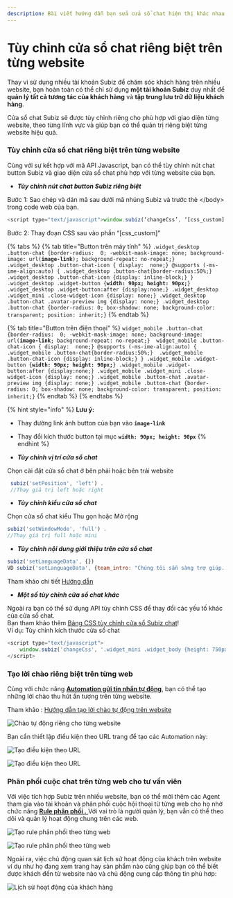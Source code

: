 ```yaml
---
description: Bài viết hướng dẫn bạn sửa cửa sổ chat hiện thị khác nhau trên nhiều website.
---
```


# Tùy chỉnh cửa sổ chat riêng biệt trên từng website

Thay vì sử dụng nhiều tài khoản Subiz để chăm sóc khách hàng trên nhiều website, bạn hoàn toàn có thể chỉ sử dụng **một tài khoản Subiz** duy nhất để **quản lý tất cả tương tác của khách hàng** và **tập trung lưu trữ dữ liệu khách hàng**.

Cửa sổ chat Subiz sẽ được tùy chỉnh riêng cho phù hợp với giao diện từng website, theo từng lĩnh vực và giúp bạn có thể quản trị riêng biệt từng website hiệu quả.

### Tùy chỉnh cửa sổ chat riêng biệt trên từng website

Cùng với sự kết hợp với mã API Javascript, bạn có thể tùy chỉnh nút chat button Subiz và giao diện cửa sổ chat phù hợp với từng website của bạn.

* _**Tùy chỉnh nút chat button Subiz riêng biệt**_

Bước 1: Sao chép và dán mã sau dưới mã nhúng Subiz và trước thẻ &lt;/body&gt;  trong code web của bạn.

```javascript
<script type="text/javascript">window.subiz(‘changeCss’, ‘[css_custom]’)</script>
```

Bước 2: Thay đoạn CSS sau vào phần “\[css\_custom\]”

{% tabs %}
{% tab title="Button trên máy tính" %}
`.widget_desktop .button-chat {border-radius:  0; -webkit-mask-image: none; background-image: url(`**`image-link`**`); background-repeat: no-repeat;}  .widget_desktop .button-chat-icon { display:  none;} @supports (-ms-ime-align:auto) { .widget_desktop .button-chat{border-radius:50%;}  .widget_desktop .button-chat-icon {display: inline-block;} } .widget_desktop .widget-button {`**`width: 90px; height: 90px;`**`} .widget_desktop .widget-button:after {display:none;} .widget_desktop .widget_mini .close-widget-icon {display: none;} .widget_desktop .button-chat .avatar-preview img {display: none;} .widget_desktop .button-chat {border-radius: 0; box-shadow: none; background-color: transparent; position: inherit;}`
{% endtab %}

{% tab title="Button trên điện thoại" %}
`widget_mobile .button-chat {border-radius:  0; -webkit-mask-image: none; background-image: url(`**`image-link`**`; background-repeat: no-repeat;}  widget_mobile .button-chat-icon { display:  none;} @supports (-ms-ime-align:auto) { .widget_mobile .button-chat{border-radius:50%;}  .widget_mobile .button-chat-icon {display: inline-block;} } .widget_mobile .widget-button {`**`width: 90px; height: 90px;`**`} .widget_mobile .widget-button:after {display:none;} .widget_mobile .widget_mini .close-widget-icon {display: none;} .widget_mobile .button-chat .avatar-preview img {display: none;} .widget_mobile .button-chat {border-radius: 0; box-shadow: none; background-color: transparent; position: inherit;}`
{% endtab %}
{% endtabs %}

{% hint style="info" %}
**Lưu ý:** 

* Thay đường link ảnh button của bạn vào **`image-link`**
* Thay đổi kích thước button tại mục **`width: 90px; height: 90px`**
{% endhint %}

* _**Tùy chỉnh vị trí cửa sổ chat**_

Chọn cài đặt cửa sổ chat ở bên phải hoặc bên trái website

```javascript
 subiz('setPosition', 'left') . 
 //Thay giá trị left hoặc right
```

* _**Tùy chỉnh kiểu cửa sổ chat**_

Chọn cửa sổ chat kiểu Thu gọn hoặc Mở rộng

```javascript
subiz('setWindowMode', 'full') . 
//Thay giá trị full hoặc mini
```

* _**Tùy chỉnh nội dung giới thiệu trên cửa sổ chat**_

```javascript
subiz('setLanguageData', {}) 
VD subiz('setLanguageData', {team_intro: "Chúng tôi sẵn sàng trợ giúp. Vui lòng hỏi chúng tôi bất cứ điều gì hoặc chia sẻ phản hồi của bạn"})
```

Tham khảo chi tiết [Hướng dẫn](https://help.subiz.com/su-dung-subiz-nang-cao/api-javascript-cua-subiz-widget#thay-doi-noi-dung-tren-cua-so-chat)

* _**Một số tùy chỉnh cửa sổ chat khác**_

Ngoài ra bạn có thể sử dụng API tùy chỉnh CSS để thay đổi các yếu tố khác của cửa sổ chat.  
Bạn tham khảo thêm [Bảng CSS tùy chỉnh cửa sổ Subiz chat](https://help.subiz.com/bat-dau-voi-subiz/thiet-lap-moi-truong-tuong-tac/tich-hop-subiz-len-website/bang-css-tuy-chinh-cua-so-chat)!  
Ví dụ: Tùy chỉnh kích thước cửa sổ chat

```javascript
<script type="text/javascript">
    window.subiz('changeCss', '.widget_mini .widget_body {height: 750px !important; max-height: 800px !important;}')
</script>
```

### Tạo lời chào riêng biệt trên từng web

Cùng với chức năng [**Automation gửi tin nhắn tự động**](https://app.subiz.com/settings/automations/add-conversation), bạn có thể tạo những lời chào thu hút ấn tượng trên từng website.

Tham khảo : [Hướng dẫn tạo lời chào tự động trên website ](https://help.subiz.com/su-dung-subiz-nang-cao/tuong-tac-tu-dong/mot-so-automation-thong-dung/automation-gui-tin-nhan-tu-dong)

![Ch&#xE0;o t&#x1EF1; &#x111;&#x1ED9;ng ri&#xEA;ng cho t&#x1EEB;ng website](../.gitbook/assets/frame.png)

Bạn cần thiết lập điều kiện theo URL trang để tạo các Automation này:

![T&#x1EA1;o &#x111;i&#x1EC1;u ki&#x1EC7;n theo URL](../.gitbook/assets/2019-07-04_11-16-1.png)

![T&#x1EA1;o &#x111;i&#x1EC1;u ki&#x1EC7;n theo URL](../.gitbook/assets/2019-07-04_11-09.png)

### Phân phối cuộc chat trên từng web cho tư vấn viên

Với việc tích hợp Subiz trên nhiều website, bạn có thể mời thêm các Agent tham gia vào tài khoản và phân phối cuộc hội thoại từ từng web cho họ nhờ chức năng [**Rule phân phối .** ](https://app.subiz.com/settings/rule-setting)Với vai trò là người quản lý, bạn vẫn có thể theo dõi và quản lý hoạt động chung trên các web.

![T&#x1EA1;o rule ph&#xE2;n ph&#x1ED1;i theo t&#x1EEB;ng web](../.gitbook/assets/rule-a%20%281%29.png)

![T&#x1EA1;o rule ph&#xE2;n ph&#x1ED1;i theo t&#x1EEB;ng web ](../.gitbook/assets/rule-b.png)

Ngoài ra, việc chủ động quan sát lịch sử hoạt động của khách trên website ví dụ như họ đang xem trang hay sản phẩm nào cũng giúp bạn có thể biết được khách đến từ website nào và chủ động cung cấp thông tin phù hơp:

![L&#x1ECB;ch s&#x1EED; ho&#x1EA1;t &#x111;&#x1ED9;ng c&#x1EE7;a kh&#xE1;ch h&#xE0;ng](../.gitbook/assets/hoat-dong.png)



